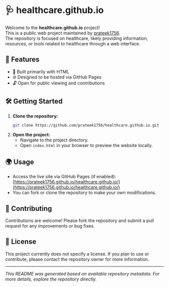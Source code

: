 # 🩺 healthcare.github.io

Welcome to the **healthcare.github.io** project!  
This is a public web project maintained by [prateek1756](https://github.com/prateek1756).  
The repository is focused on healthcare, likely providing information, resources, or tools related to healthcare through a web interface.

## 🚀 Features

- 📝 Built primarily with HTML
- 🌐 Designed to be hosted via GitHub Pages
- 🔓 Open for public viewing and contributions

## 🛠️ Getting Started

1. **Clone the repository:**
   ```bash
   git clone https://github.com/prateek1756/healthcare.github.io.git
   ```
2. **Open the project:**
   - Navigate to the project directory.
   - Open `index.html` in your browser to preview the website locally.

## 🌍 Usage

- Access the live site via GitHub Pages (if enabled):  
  [https://prateek1756.github.io/healthcare.github.io/](https://prateek1756.github.io/healthcare.github.io/)
- You can fork or clone the repository to make your own modifications.

## 🤝 Contributing

Contributions are welcome! Please fork the repository and submit a pull request for any improvements or bug fixes.

## 📄 License

This project currently does not specify a license. If you plan to use or contribute, please contact the repository owner for more information.

---

*This README was generated based on available repository metadata. For more details, explore the repository directly.*
